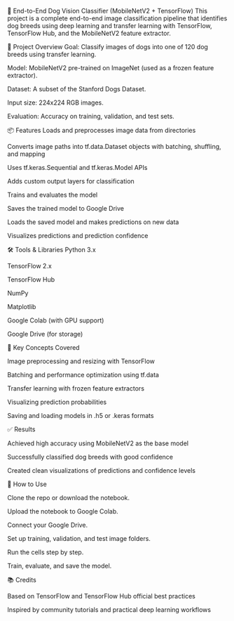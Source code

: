 🐶 End-to-End Dog Vision Classifier (MobileNetV2 + TensorFlow)
This project is a complete end-to-end image classification pipeline that identifies dog breeds using deep learning and transfer learning with TensorFlow, TensorFlow Hub, and the MobileNetV2 feature extractor.

🚀 Project Overview
Goal: Classify images of dogs into one of 120 dog breeds using transfer learning.

Model: MobileNetV2 pre-trained on ImageNet (used as a frozen feature extractor).

Dataset: A subset of the Stanford Dogs Dataset.

Input size: 224x224 RGB images.

Evaluation: Accuracy on training, validation, and test sets.

📦 Features
Loads and preprocesses image data from directories

Converts image paths into tf.data.Dataset objects with batching, shuffling, and mapping

Uses tf.keras.Sequential and tf.keras.Model APIs

Adds custom output layers for classification

Trains and evaluates the model

Saves the trained model to Google Drive

Loads the saved model and makes predictions on new data

Visualizes predictions and prediction confidence

🛠️ Tools & Libraries
Python 3.x

TensorFlow 2.x

TensorFlow Hub

NumPy

Matplotlib

Google Colab (with GPU support)

Google Drive (for storage)

🧠 Key Concepts Covered

Image preprocessing and resizing with TensorFlow

Batching and performance optimization using tf.data

Transfer learning with frozen feature extractors

Visualizing prediction probabilities

Saving and loading models in .h5 or .keras formats

✅ Results

Achieved high accuracy using MobileNetV2 as the base model

Successfully classified dog breeds with good confidence

Created clean visualizations of predictions and confidence levels

📌 How to Use

Clone the repo or download the notebook.

Upload the notebook to Google Colab.

Connect your Google Drive.

Set up training, validation, and test image folders.

Run the cells step by step.

Train, evaluate, and save the model.

📚 Credits

Based on TensorFlow and TensorFlow Hub official best practices

Inspired by community tutorials and practical deep learning workflows
